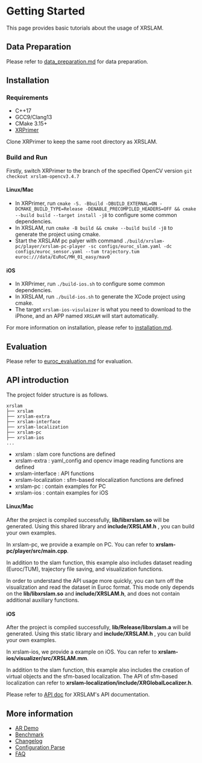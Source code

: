 # Getting Started

This page provides basic tutorials about the usage of XRSLAM.

## Data Preparation

Please refer to [data_preparation.md](./dataset_preparation.md) for data preparation.

## Installation

### Requirements

* C++17
* GCC9/Clang13
* CMake 3.15+
* [XRPrimer](https://github.com/openxrlab/xrprimer)

Clone XRPrimer to keep the same root directory as XRSLAM.

### Build and Run

Firstly, switch XRPrimer to the branch of the specified OpenCV version `git checkout xrslam-opencv3.4.7`

#### Linux/Mac

- In XRPrimer, run `cmake -S. -Bbuild -DBUILD_EXTERNAL=ON -DCMAKE_BUILD_TYPE=Release -DENABLE_PRECOMPILED_HEADERS=OFF && cmake --build build --target install -j8` to configure some common dependencies.
- In XRSLAM, run `cmake -B build && cmake --build build -j8` to generate the project using cmake.
- Start the XRSLAM pc palyer  with command  `./build/xrslam-pc/player/xrslam-pc-player -sc configs/euroc_slam.yaml -dc configs/euroc_sensor.yaml --tum trajectory.tum euroc:///data/EuRoC/MH_01_easy/mav0`

#### iOS

- In XRPrimer, run `./build-ios.sh` to configure some common dependencies.
- In XRSLAM, run `./build-ios.sh` to generate the XCode project using cmake.
- The target `xrslam-ios-visulaizer` is what you need to download to the iPhone, and an APP named `XRSLAM` will start automatically.

For more information on installation, please refer to [installation.md](./installation.md).

## Evaluation

Please refer to [euroc_evaluation.md](./tutorials/euroc_evaluation.md) for evaluation.

## API introduction

The project folder structure  is as follows. 

```
xrslam
├── xrslam
├── xrslam-extra
├── xrslam-interface
├── xrslam-localization
├── xrslam-pc
├── xrslam-ios
...
```

+ xrslam : slam core functions are defined
+ xrslam-extra :  yaml_config and opencv image reading functions are defined
+ xrslam-interface : API functions
+ xrslam-localization : sfm-based relocalization functions are defined
+ xrslam-pc : contain examples for PC
+ xrslam-ios : contain examples for iOS

#### Linux/Mac

After the project is compiled successfully,  **lib/libxrslam.so**  will be generated. Using this shared library and **include/XRSLAM.h** , you can build your own examples.

In xrslam-pc, we provide a  example on PC. You can refer to **xrslam-pc/player/src/main.cpp**.

In addition to the slam function, this example also includes dataset reading (Euroc/TUM), trajectory file saving, and visualization functions.

In order to understand the API usage more quickly, you can turn off the visualization and read the dataset in Euroc format. This mode only depends on the **lib/libxrslam.so** and **include/XRSLAM.h**, and does not contain additional auxiliary functions.

#### iOS

After the project is compiled successfully,  **lib/Release/libxrslam.a**  will be generated. Using this static library and **include/XRSLAM.h** , you can build your own examples.

In xrslam-ios, we provide a example on iOS. You can refer to **xrslam-ios/visualizer/src/XRSLAM.mm**.

In addition to the slam function, this example also includes the creation of virtual objects and the sfm-based localization. The API of sfm-based localization can refer to **xrslam-localization/include/XRGlobalLocalizer.h**.

Please refer to [API doc](https://xrslam.readthedocs.io/en/latest/cpp_api/index.html) for XRSLAM's API documentation.

## More information

* [AR Demo](./tutorials/app_intro.md)
* [Benchmark](./benchmark.md)
* [Changelog](./changelog.md)
* [Configuration Parse](./config_parse.md)
* [FAQ](./faq.md)
